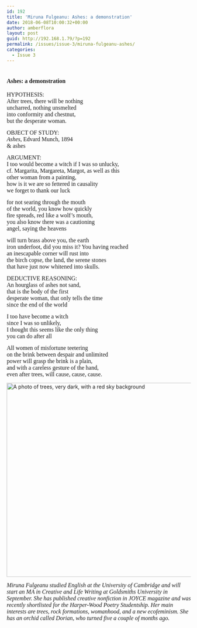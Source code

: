 ```yaml
---
id: 192
title: 'Miruna Fulgeanu: Ashes: a demonstration'
date: 2018-06-08T10:00:32+00:00
author: amberflora
layout: post
guid: http://192.168.1.79/?p=192
permalink: /issues/issue-3/miruna-fulgeanu-ashes/
categories:
  - Issue 3
---
```

# <span style="font-size: 12pt; font-family: georgia, palatino, serif;">Ashes: a demonstration</span>

<span style="font-size: 12pt; font-family: georgia, palatino, serif;">HYPOTHESIS:</span>  
 <span style="font-size: 12pt; font-family: georgia, palatino, serif;">After trees, there will be nothing</span>  
 <span style="font-size: 12pt; font-family: georgia, palatino, serif;">uncharred, nothing unsmelted</span>  
 <span style="font-size: 12pt; font-family: georgia, palatino, serif;">into conformity and chestnut,</span>  
 <span style="font-size: 12pt; font-family: georgia, palatino, serif;">but the desperate woman.</span>

<span style="font-size: 12pt; font-family: georgia, palatino, serif;">OBJECT OF STUDY:</span>  
 <span style="font-size: 12pt; font-family: georgia, palatino, serif;"><em>Ashes</em>, Edvard Munch, 1894</span>  
 <span style="font-size: 12pt; font-family: georgia, palatino, serif;">& ashes</span>

<span style="font-size: 12pt; font-family: georgia, palatino, serif;">ARGUMENT:</span>  
 <span style="font-size: 12pt; font-family: georgia, palatino, serif;">I too would become a witch if I was so unlucky,</span>  
 <span style="font-size: 12pt; font-family: georgia, palatino, serif;">cf. Margarita, Margareta, Margot, as well as this</span>  
 <span style="font-size: 12pt; font-family: georgia, palatino, serif;">other woman from a painting,</span>  
 <span style="font-size: 12pt; font-family: georgia, palatino, serif;">how is it we are so fettered in causality</span>  
 <span style="font-size: 12pt; font-family: georgia, palatino, serif;">we forget to thank our luck</span>

<span style="font-size: 12pt; font-family: georgia, palatino, serif;">for not searing through the mouth</span>  
 <span style="font-size: 12pt; font-family: georgia, palatino, serif;">of the world, you know how quickly</span>  
 <span style="font-size: 12pt; font-family: georgia, palatino, serif;">fire spreads, red like a wolf’s mouth,</span>  
 <span style="font-size: 12pt; font-family: georgia, palatino, serif;">you also know there was a cautioning</span>  
 <span style="font-size: 12pt; font-family: georgia, palatino, serif;">angel, saying the heavens</span>

<span style="font-size: 12pt; font-family: georgia, palatino, serif;">will turn brass above you, the earth</span>  
 <span style="font-size: 12pt; font-family: georgia, palatino, serif;">iron underfoot, did you miss it? You having reached</span>  
 <span style="font-size: 12pt; font-family: georgia, palatino, serif;">an inescapable corner will rust into</span>  
 <span style="font-size: 12pt; font-family: georgia, palatino, serif;">the birch copse, the land, the serene stones</span>  
 <span style="font-size: 12pt; font-family: georgia, palatino, serif;">that have just now whitened into skulls.</span>

<span style="font-size: 12pt; font-family: georgia, palatino, serif;">DEDUCTIVE REASONING:</span>  
 <span style="font-size: 12pt; font-family: georgia, palatino, serif;">An hourglass of ashes not sand,</span>  
 <span style="font-size: 12pt; font-family: georgia, palatino, serif;">that is the body of the first</span>  
 <span style="font-size: 12pt; font-family: georgia, palatino, serif;">desperate woman, that only tells the time</span>  
 <span style="font-size: 12pt; font-family: georgia, palatino, serif;">since the end of the world</span>

<span style="font-size: 12pt; font-family: georgia, palatino, serif;">I too have become a witch</span>  
 <span style="font-size: 12pt; font-family: georgia, palatino, serif;">since I was so unlikely,</span>  
 <span style="font-size: 12pt; font-family: georgia, palatino, serif;">I thought this seems like the only thing</span>  
 <span style="font-size: 12pt; font-family: georgia, palatino, serif;">you can do after all</span>

<span style="font-size: 12pt; font-family: georgia, palatino, serif;">All women of misfortune teetering</span>  
 <span style="font-size: 12pt; font-family: georgia, palatino, serif;">on the brink between despair and unlimited</span>  
 <span style="font-size: 12pt; font-family: georgia, palatino, serif;">power will grasp the brink is a plain,</span>  
 <span style="font-size: 12pt; font-family: georgia, palatino, serif;">and with a careless gesture of the hand,</span>  
 <span style="font-size: 12pt; font-family: georgia, palatino, serif;">even after trees, will cause, cause, cause.</span>

<img loading="lazy" class="alignnone wp-image-317" src="http://amberflora.com/wp-content/uploads/2018/05/Ashes.jpg" alt="A photo of trees, very dark, with a red sky background" width="800" height="530" srcset="https://www.amberflora.com/wp-content/uploads/2018/05/Ashes.jpg 3562w, https://www.amberflora.com/wp-content/uploads/2018/05/Ashes-300x199.jpg 300w, https://www.amberflora.com/wp-content/uploads/2018/05/Ashes-768x509.jpg 768w, https://www.amberflora.com/wp-content/uploads/2018/05/Ashes-1024x679.jpg 1024w" sizes="(max-width: 800px) 100vw, 800px" /> 

<span style="font-size: 12pt; font-family: georgia, palatino, serif;"><em>Miruna Fulgeanu studied English at the University of Cambridge and will start an MA in Creative and Life Writing at Goldsmiths University in September. She has published creative nonfiction in JOYCE magazine and was recently shortlisted for the Harper-Wood Poetry Studentship. Her main interests are trees, rock formations, womanhood, and a new ecofeminism. She has an orchid called Dorian, who turned five a couple of months ago.</em></span>